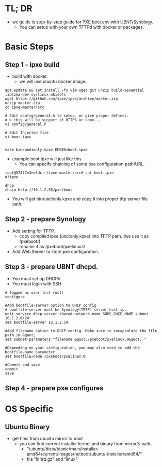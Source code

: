 # TL; DR

* we guide is step-by-step guide for PXE boot env with UBNT/Synology.
  * You can setup with your own TFTPd with docker or packages.

# Basic Steps
## Step 1 - ipxe build
* build with docker.
  * we will use ubuntu docker image.

```
apt update && apt install -fy vim wget git unzip build-essential liblzma-dev syslinux mkisofs
wget https://github.com/ipxe/ipxe/archive/master.zip
unzip master.zip
cd ipxe-master/src

# Edit config/general.h to setup. or give proper defines.
# > this will be support of HTTPS or some...
vi config/general.h

# Edit Injected file
vi boot.ipxe


make bin/undionly.kpxe EMBED=boot.ipxe
```

* example boot.ipxe will just like this
  * You can specify chaining of some pxe configuration path/URL.

```
root@57477e3ee3dc:~/ipxe-master/src# cat boot.ipxe
#!ipxe

dhcp
chain http://10.1.2.50/pxe/boot
```


* You will get bin/undionly.kpxe and copy it into proper tftp server file path.

## Step 2 - prepare Synology
* Add setting for TFTP.
  * copy compiled ipxe (undionly.kpxe) into TFTP path. (we use it as /pxeboot/)
  * rename it as /pxeboot/pxelinux.0
* Add Web Server to store pxe configuration.

## Step 3 - prepare UBNT dhcpd.

* You must set up DHCPd.
* You must login with SSH.


```
# logged as user (not root)
configure

#Add bootfile-server option to DHCP config
# bootfile-server must be Synology(TFTP) server host ip.
edit service dhcp-server shared-network-name SOME_DHCP_NAME subnet 10.1.2.0/24
set bootfile-server 10.1.2.50

#Add filename option to DHCP config. Make sure to encapsulate the file path in &quot;
set subnet-parameters "filename &quot;/pxeboot/pxelinux.0&quot;;"

#Depending on your configuration, you may also need to add the bootfile-name parameter
set bootfile-name /pxeboot/pxelinux.0

#Commit and save
commit
save
```


## Step 4 - prepare pxe configures

# OS Specific
## Ubuntu Binary

* get files from ubuntu mirror to boot
  * you can find current installer kernel and binary from mirror's path,
    * "/ubuntu/dists/bionic/main/installer-amd64/current/images/netboot/ubuntu-installer/amd64/"
    * file "initrd.gz" and "linux"
